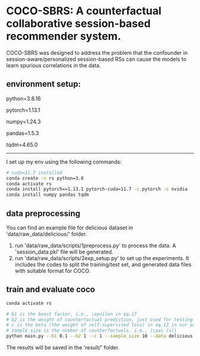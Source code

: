 # COCO-SBRS: A counterfactual collaborative session-based recommender system.

COCO-SBRS was designed to address the problem that the confounder in session-aware/personalized session-based RSs can cause the models to learn spurious correlations in the data.

## environment setup:
python=3.8.16

pytorch=1.13.1

numpy=1.24.3

pandas=1.5.3

tqdm=4.65.0

---
I set up my env using the following commands:
```bash
# cuda=11.7 installed
conda create -n rs python=3.8
conda activate rs
conda install pytorch==1.13.1 pytorch-cuda=11.7 -c pytorch -c nvidia
conda install numpy pandas tqdm
```
## data preprocessing
You can find an example file for delicious dataset in 'data/raw_data/delicious/' folder.
1. run 'data/raw_data/scripts/1preprocess.py' to process the data.
A 'session_data.pkl' file will be generated.
2. run 'data/raw_data/scripts/2exp_setup.py' to set up the experiments.
It includes the codes to split the training/test set, and generated data files with suitable format for COCO.

## train and evaluate coco
```bash
conda activate rs

# b1 is the boost factor, i.e., \epsilon in eq.17
# b2 is the weight of counterfactual prediction, just used for testing 
# c is the beta (the weight of self-supervised loss) in eq.13 in our paper
# sample_size is the number of counterfactuals, i.e., |\pai (s)|
python main.py --b1 0.1 --b2 1 --c 1 --sample_size 10 --data delicious 
```
The results will be saved in the 'result/' folder.
